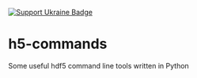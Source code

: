 [![Support Ukraine Badge](https://bit.ly/support-ukraine-now)](https://github.com/support-ukraine/support-ukraine)

# h5-commands
Some useful hdf5 command line tools written in Python
